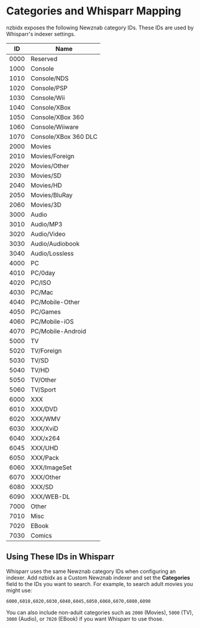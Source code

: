# Categories and Whisparr Mapping

nzbidx exposes the following Newznab category IDs. These IDs are used by Whisparr's indexer settings.

| ID | Name |
| --- | --- |
| 0000 | Reserved |
| 1000 | Console |
| 1010 | Console/NDS |
| 1020 | Console/PSP |
| 1030 | Console/Wii |
| 1040 | Console/XBox |
| 1050 | Console/XBox 360 |
| 1060 | Console/Wiiware |
| 1070 | Console/XBox 360 DLC |
| 2000 | Movies |
| 2010 | Movies/Foreign |
| 2020 | Movies/Other |
| 2030 | Movies/SD |
| 2040 | Movies/HD |
| 2050 | Movies/BluRay |
| 2060 | Movies/3D |
| 3000 | Audio |
| 3010 | Audio/MP3 |
| 3020 | Audio/Video |
| 3030 | Audio/Audiobook |
| 3040 | Audio/Lossless |
| 4000 | PC |
| 4010 | PC/0day |
| 4020 | PC/ISO |
| 4030 | PC/Mac |
| 4040 | PC/Mobile-Other |
| 4050 | PC/Games |
| 4060 | PC/Mobile-iOS |
| 4070 | PC/Mobile-Android |
| 5000 | TV |
| 5020 | TV/Foreign |
| 5030 | TV/SD |
| 5040 | TV/HD |
| 5050 | TV/Other |
| 5060 | TV/Sport |
| 6000 | XXX |
| 6010 | XXX/DVD |
| 6020 | XXX/WMV |
| 6030 | XXX/XviD |
| 6040 | XXX/x264 |
| 6045 | XXX/UHD |
| 6050 | XXX/Pack |
| 6060 | XXX/ImageSet |
| 6070 | XXX/Other |
| 6080 | XXX/SD |
| 6090 | XXX/WEB-DL |
| 7000 | Other |
| 7010 | Misc |
| 7020 | EBook |
| 7030 | Comics |

## Using These IDs in Whisparr

Whisparr uses the same Newznab category IDs when configuring an indexer. Add nzbidx as a Custom Newznab indexer and set the **Categories** field to the IDs you want to search. For example, to search adult movies you might use:

```
6000,6010,6020,6030,6040,6045,6050,6060,6070,6080,6090
```

You can also include non-adult categories such as `2000` (Movies), `5000` (TV), `3000` (Audio), or `7020` (EBook) if you want Whisparr to use those.

